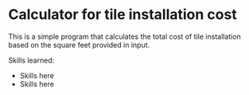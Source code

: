 # Calculator for tile installation cost

This is a simple program that calculates the total cost of tile installation based on the square feet provided in input. 

Skills learned:

- Skills here
- Skills here